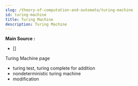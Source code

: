 ```yaml
---
slug: /theory-of-computation-and-automata/turing-machine
id: turing-machine
title: Turing Machine
description: Turing Machine
---
```


**Main Source :**

- []

Turing Machine page

- turing test, turing complete for addition
- nondeterministic turing machine
- modification
